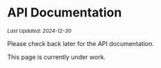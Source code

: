 # API Documentation
<sup>*Last Updated: 2024-12-30*</sup>

Please check back later for the API documentation.

<div class="alert alert-warning" role="alert">
  <i class="bi bi-exclamation-triangle-fill mb-1" style="font-size:23px; float: left;"></i>
  <div class="ps-3 ms-3">This page is currently under work.</div>
</div>
